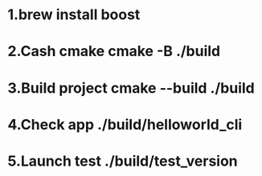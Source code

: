 # 1.brew install boost
# 2.Cash cmake     cmake -B ./build
# 3.Build project  cmake --build ./build
# 4.Check app ./build/helloworld_cli
# 5.Launch test ./build/test_version